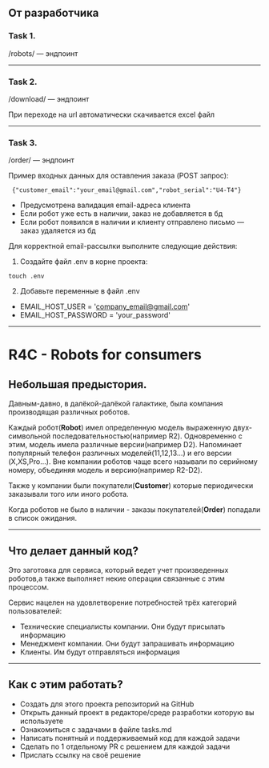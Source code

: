 ## От разработчика
### Task 1.
/robots/ — эндпоинт


<hr>

### Task 2.
/download/ — эндпоинт

При переходе на url автоматически скачивается excel файл


<hr>

### Task 3.
/order/ — эндпоинт

Пример входных данных для оставления заказа (POST запрос):

``` {"customer_email":"your_email@gmail.com","robot_serial":"U4-T4"}```

+ Предусмотрена валидация email-адреса клиента
+ Если робот уже есть в наличии, заказ не добавляется в бд
+ Если робот появился в наличии и клиенту отправлено письмо — заказ удаляется из бд



Для корректной email-рассылки выполните следующие действия:

1) Создайте файл .env в корне проекта:


```
touch .env
```
2) Добавьте переменные в файл .env

+ EMAIL_HOST_USER = 'company_email@gmail.com'
+ EMAIL_HOST_PASSWORD = 'your_password'


<hr>

# R4C - Robots for consumers

## Небольшая предыстория.
Давным-давно, в далёкой-далёкой галактике, была компания производящая различных 
роботов. 

Каждый робот(**Robot**) имел определенную модель выраженную двух-символьной 
последовательностью(например R2). Одновременно с этим, модель имела различные 
версии(например D2). Напоминает популярный телефон различных моделей(11,12,13...) и его версии
(X,XS,Pro...). Вне компании роботов чаще всего называли по серийному номеру, объединяя модель и версию(например R2-D2).

Также у компании были покупатели(**Customer**) которые периодически заказывали того или иного робота. 

Когда роботов не было в наличии - заказы покупателей(**Order**) попадали в список ожидания.

---
## Что делает данный код?
Это заготовка для сервиса, который ведет учет произведенных роботов,а также 
выполняет некие операции связанные с этим процессом.

Сервис нацелен на удовлетворение потребностей трёх категорий пользователей:
- Технические специалисты компании. Они будут присылать информацию
- Менеджмент компании. Они будут запрашивать информацию
- Клиенты. Им будут отправляться информация
___

## Как с этим работать?
- Создать для этого проекта репозиторий на GitHub
- Открыть данный проект в редакторе/среде разработки которую вы используете
- Ознакомиться с задачами в файле tasks.md
- Написать понятный и поддерживаемый код для каждой задачи 
- Сделать по 1 отдельному PR с решением для каждой задачи
- Прислать ссылку на своё решение